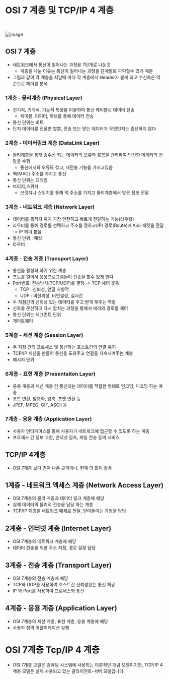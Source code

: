 # OSI 7 계층 및 TCP/IP 4 계층

<br>

![image](https://user-images.githubusercontent.com/71180414/150017930-042207c7-cbfd-4977-a6ee-e2b476b191c5.png)

## OSI 7 계층

- 네트워크에서 통신이 일어나는 과정을 7단계로 나눈것
  - 계층을 나눈 이유는 통신이 일어나는 과정을 단계별로 파악할수 있기 때문
- 그림과 같이 각 계층을 지날때 마다 각 계층에서 Header가 붙게 되고 수신측은 역순으로 헤더를 분석

### 1계층 - 물리계층 (Physical Layer)

- 전기적, 기계적, 기능적 특성을 이용하여 통신 케이블로 데이터 전송
  - 케이블, 리피터, 허브를 통해 데이터 전송
- 통신 단위는 비트
- 단지 데이터를 전달만 할뿐, 전송 또는 받는 데이터가 무엇인지는 중요하지 않다

### 2계층 - 데이터링크 계층 (DataLink Layer)

- 물리계층을 통해 송수신 되는 데이터의 오류와 흐름을 관리하여 안전한 데이터의 전달을 수행
  - 통신에서의 오류도 찾고, 재전송 기능을 가지고있음
- 맥(MAC) 주소를 가지고 통신
- 통신 단위는 프레임
- 브리지,스위치
  - 브릿지나 스위치를 통해 맥 주소를 가지고 물리계층에서 받은 정보 전달

### 3계층 - 네트워크 계층 (Network Layer)

- 데이터를 목적지 까지 가장 안전하고 빠르게 전달하는 기능(라우팅)
- 라우터를 통해 경로를 선택하고 주소를 정하고(IP) 경로(Route)에 따라 패킷을 전달 -> IP 헤더 붙음
- 통신 단위 : 패킷
- 라우터

### 4계층 - 전송 계층 (Transport Layer)

- 통신을 활성화 하기 위한 계층
- 포트를 열어서 응용프로그램들이 전송을 할수 있게 한다
- Port번호, 전송방식(TCP/UDP)를 결정 -> TCP 헤더 붙음
  - TCP : 신뢰성, 연결 지향적
  - UDP : 비신뢰성, 비연결성, 실시간
- 두 지점간의 신뢰성 있는 데이터를 주고 받게 해주는 역활
- 신호를 분산하고 다시 합치는 과정을 통해서 에러와 경로를 제어
- 통신 단위는 세그먼트 단위
- 게이트웨이

### 5계층 - 세션 계층 (Session Layer)

- 주 지점 간의 프로세스 및 통신하는 호스트간의 연결 유지
- TCP/IP 세션을 만들어 통신을 도와주고 연결을 지속시켜주는 계층
- 메시지 단위

### 6계층 - 표현 계층 (Presentaiton Layer)

- 응용 계층과 세션 계층 간 통신되는 데이터를 적합한 형태로 인코딩, 디코딩 하는 계층
- 코드 변환, 암호화, 압축, 포맷 변환 등
- JPEF, MPEG, GIF, ASCII 등

### 7계층 - 응용 계층 (Application Layer)

- 사용자 인터페이스를 통해 사용자가 네트워크에 접근할 수 있도록 하는 계층
- 프로세스 간 정보 교환, 인터넷 접속, 파일 전송 등의 서비스

## TCP/IP 4계층

- OSI 7계층 보다 먼저 나온 규격이나, 현재 더 많이 활용

## 1계층 - 네트워크 엑세스 계층 (Network Access Layer)

- OSI 7계층의 물리 계층과 데이터 링크 계층에 해당
- 실제 데이터의 물리적 전송을 담당 하는 계층
- TCP/IP 패킷을 네트워크 매체로 전달, 받아들이는 과정을 담당

## 2계층 - 인터넷 계층 (Internet Layer)

- OSI 7계층의 네트워크 계층에 해당
- 데이터 전송을 위한 주소 지정, 경로 설정 담당

## 3계층 - 전송 계층 (Transport Layer)

- OSI 7계층의 전송 계층에 해당
- TCP와 UDP를 사용하여 호스트간 신뢰성있는 통신 제공
- IP 와 Port를 사용하여 프로세스와 통신

## 4계층 - 응용 계층 (Application Layer)

- OSI 7계층의 세션 계층, 표현 계층, 응용 계층에 해당
- 사용자 정의 어플리케이션 실행

# OSI 7계층 Tcp/IP 4 계층

- OSI 7계층 모델은 컴퓨팅 시스템에 사용되는 이론적인 개념 모델이지만, TCP/IP 4계층 모델은 실제 사용되고 있는 클라이언트-서버 모델입니다.
